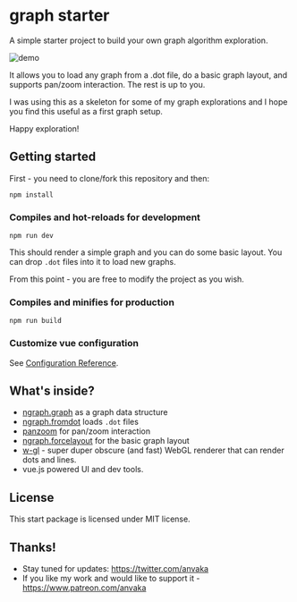 # graph starter

A simple starter project to build your own graph algorithm exploration. 

![demo](https://i.imgur.com/zqXvkvW.gif)

It allows you to load any graph from a .dot file, do a basic graph layout, and supports pan/zoom interaction.
The rest is up to you. 

I was using this as a skeleton for some of my graph explorations and I hope you find this useful as a first
graph setup.

Happy exploration!

## Getting started

First - you need to clone/fork this repository and then:

```
npm install
```

### Compiles and hot-reloads for development
```
npm run dev
```

This should render a simple graph and you can do some basic layout. You can drop `.dot` files into it
to load new graphs.

From this point - you are free to modify the project as you wish. 

### Compiles and minifies for production
```
npm run build
```

### Customize vue configuration
See [Configuration Reference](https://cli.vuejs.org/config/).

## What's inside?

* [ngraph.graph](https://github.com/anvaka/ngraph.graph) as a graph data structure
* [ngraph.fromdot](https://github.com/anvaka/ngraph.fromdot) loads `.dot` files
* [panzoom](https://github.com/anvaka/panzoom) for pan/zoom interaction
* [ngraph.forcelayout](https://github.com/anvaka/ngraph.forcelayout) for the basic graph layout
* [w-gl](https://github.com/anvaka/w-gl) - super duper obscure (and fast) WebGL renderer that can render dots and lines.
* vue.js powered UI and dev tools.

## License

This start package is licensed under MIT license. 

## Thanks!

* Stay tuned for updates: https://twitter.com/anvaka
* If you like my work and would like to support it - https://www.patreon.com/anvaka
